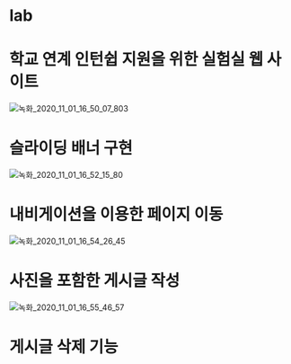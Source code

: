 # lab
# 학교 연계 인턴쉽 지원을 위한 실험실 웹 사이트  
![녹화_2020_11_01_16_50_07_803](https://user-images.githubusercontent.com/63775931/97797678-51391400-1c62-11eb-8be6-c3fcc629bf0b.gif)   

# 슬라이딩 배너 구현  

![녹화_2020_11_01_16_52_15_80](https://user-images.githubusercontent.com/63775931/97797717-a2490800-1c62-11eb-9582-63d64b20a2fe.gif)   

# 내비게이션을 이용한 페이지 이동   


![녹화_2020_11_01_16_54_26_45](https://user-images.githubusercontent.com/63775931/97797753-f358fc00-1c62-11eb-9bba-c479d2fcf974.gif)   

# 사진을 포함한 게시글 작성


![녹화_2020_11_01_16_55_46_57](https://user-images.githubusercontent.com/63775931/97797770-1aafc900-1c63-11eb-9de2-e16918b5accd.gif)   

# 게시글 삭제 기능   


